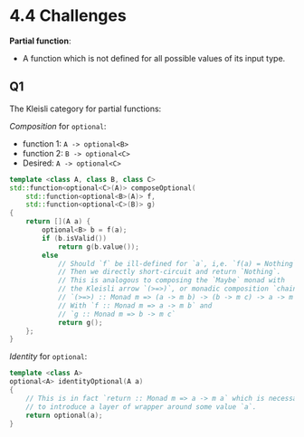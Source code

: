 # 4.4 Challenges

**Partial function**:

- A function which is not defined for all possible values of its input type.

## Q1

The Kleisli category for partial functions:

*Composition* for `optional`:

- function 1: `A -> optional<B>`
- function 2: `B -> optional<C>`
- Desired: `A -> optional<C>`

```c++
template <class A, class B, class C>
std::function<optional<C>(A)> composeOptional(
    std::function<optional<B>(A)> f,
    std::function<optional<C>(B)> g)
{
    return [](A a) {
        optional<B> b = f(a);
        if (b.isValid())
            return g(b.value());
        else
            // Should `f` be ill-defined for `a`, i,e. `f(a) = Nothing`
            // Then we directly short-circuit and return `Nothing`.
            // This is analogous to composing the `Maybe` monad with
            // the Kleisli arrow `(>=>)`, or monadic composition `chain`, with
            // `(>=>) :: Monad m => (a -> m b) -> (b -> m c) -> a -> m c`
            // With `f :: Monad m => a -> m b` and
            // `g :: Monad m => b -> m c`
            return g();
    };
}
```

*Identity* for `optional`:

```c++
template <class A>
optional<A> identityOptional(A a)
{
    // This is in fact `return :: Monad m => a -> m a` which is necessary
    // to introduce a layer of wrapper around some value `a`.
    return optional(a);
}
```
